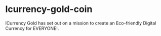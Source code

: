 # Icurrency-gold-coin
ICurrency Gold has set out on a mission to create an Eco-friendly Digital Currency for EVERYONE!.

